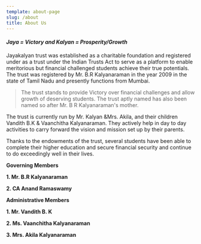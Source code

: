 ```yaml
---
template: about-page
slug: /about
title: About Us
---
```

#### ***Jaya = Victory and Kalyan = Prosperity/Growth***

Jayakalyan trust was established as a charitable foundation and registered under as a trust under the Indian Trusts Act to serve as a platform to enable meritorious but financial challenged students achieve their true potentials. The trust was registered by Mr. B.R Kalyanaraman in the year 2009 in the state of Tamil Nadu and presently functions from Mumbai. 

> The trust stands to provide Victory over financial challenges and allow growth of deserving students. The trust aptly named has also been named so after Mr. B R Kalyanaraman's mother. 

The trust is currently run by Mr. Kalyan &Mrs. Akila, and their children Vandith B.K & Vaanchitha Kalyanaraman. They actively help in day to day activities to carry forward the vision and mission set up by their parents. 


Thanks to the endowments of the trust, several students have been able to complete their higher education and secure financial security and continue to do exceedingly well in their lives.

**Governing Members** 

**1. Mr. B.R Kalyanaraman** 

**2.  CA Anand Ramaswamy**

**Administrative Members**

**1. Mr. Vandith B. K**

**2. Ms. Vaanchitha Kalyanaraman**

**3. Mrs. Akila Kalyanaraman**